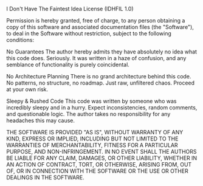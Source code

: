 I Don't Have The Faintest Idea License (IDHFIL 1.0)

Permission is hereby granted, free of charge, to any person obtaining a copy of this software and associated documentation files (the "Software"), to deal in the Software without restriction, subject to the following conditions:

No Guarantees
The author hereby admits they have absolutely no idea what this code does. Seriously. It was written in a haze of confusion, and any semblance of functionality is purely coincidental.

No Architecture Planning
There is no grand architecture behind this code. No patterns, no structure, no roadmap. Just raw, unfiltered chaos. Proceed at your own risk.

Sleepy & Rushed Code
This code was written by someone who was incredibly sleepy and in a hurry. Expect inconsistencies, random comments, and questionable logic. The author takes no responsibility for any headaches this may cause.

THE SOFTWARE IS PROVIDED "AS IS", WITHOUT WARRANTY OF ANY KIND, EXPRESS OR IMPLIED, INCLUDING BUT NOT LIMITED TO THE WARRANTIES OF MERCHANTABILITY, FITNESS FOR A PARTICULAR PURPOSE, AND NON-INFRINGEMENT. IN NO EVENT SHALL THE AUTHORS BE LIABLE FOR ANY CLAIM, DAMAGES, OR OTHER LIABILITY, WHETHER IN AN ACTION OF CONTRACT, TORT, OR OTHERWISE, ARISING FROM, OUT OF, OR IN CONNECTION WITH THE SOFTWARE OR THE USE OR OTHER DEALINGS IN THE SOFTWARE.

